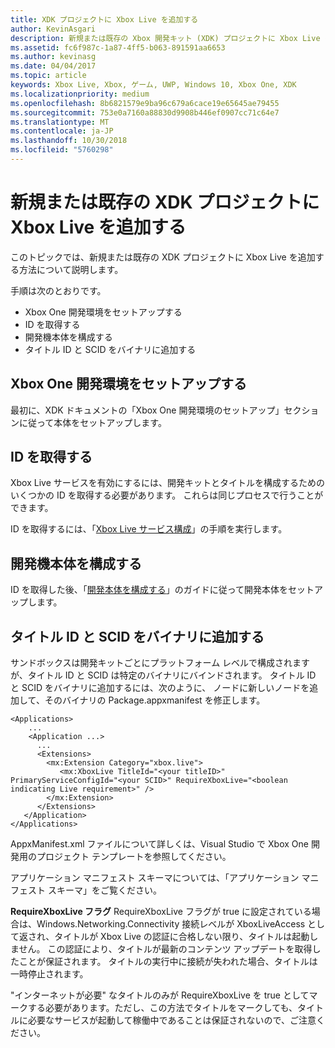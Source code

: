 ```yaml
---
title: XDK プロジェクトに Xbox Live を追加する
author: KevinAsgari
description: 新規または既存の Xbox 開発キット (XDK) プロジェクトに Xbox Live を追加する方法について説明します。
ms.assetid: fc6f987c-1a87-4ff5-b063-891591aa6653
ms.author: kevinasg
ms.date: 04/04/2017
ms.topic: article
keywords: Xbox Live, Xbox, ゲーム, UWP, Windows 10, Xbox One, XDK
ms.localizationpriority: medium
ms.openlocfilehash: 8b6821579e9ba96c679a6cace19e65645ae79455
ms.sourcegitcommit: 753e0a7160a88830d9908b446ef0907cc71c64e7
ms.translationtype: MT
ms.contentlocale: ja-JP
ms.lasthandoff: 10/30/2018
ms.locfileid: "5760298"
---
```

# <a name="add-xbox-live-to-a-new-or-existing-xdk-project"></a>新規または既存の XDK プロジェクトに Xbox Live を追加する

このトピックでは、新規または既存の XDK プロジェクトに Xbox Live を追加する方法について説明します。

手順は次のとおりです。

- Xbox One 開発環境をセットアップする
- ID を取得する
- 開発機本体を構成する
- タイトル ID と SCID をバイナリに追加する


## <a name="setup-up-your-xbox-one-development-environment"></a>Xbox One 開発環境をセットアップする
最初に、XDK ドキュメントの「Xbox One 開発環境のセットアップ」セクションに従って本体をセットアップします。

## <a name="get-your-ids"></a>ID を取得する

Xbox Live サービスを有効にするには、開発キットとタイトルを構成するためのいくつかの ID を取得する必要があります。 これらは同じプロセスで行うことができます。

ID を取得するには、「[Xbox Live サービス構成](../xbox-live-service-configuration.md)」の手順を実行します。

## <a name="configure-your-development-console"></a>開発機本体を構成する

ID を取得した後、「[開発本体を構成する](configure-your-development-console.md)」のガイドに従って開発本体をセットアップします。

## <a name="add-the-titleid-and-scid-to-your-binary"></a>タイトル ID と SCID をバイナリに追加する
サンドボックスは開発キットごとにプラットフォーム レベルで構成されますが、タイトル ID と SCID は特定のバイナリにバインドされます。 タイトル ID と SCID をバイナリに追加するには、次のように、<Extensions> ノードに新しいノードを追加して、そのバイナリの Package.appxmanifest を修正します。

```
<Applications>
    ...
    <Application ...>
      ...
      <Extensions>
        <mx:Extension Category="xbox.live">
           <mx:XboxLive TitleId="<your titleID>" PrimaryServiceConfigId="<your SCID>" RequireXboxLive="<boolean indicating Live requirement>" />
        </mx:Extension>
      </Extensions>
   </Application>
</Applications>
```

AppxManifest.xml ファイルについて詳しくは、Visual Studio で Xbox One 開発用のプロジェクト テンプレートを参照してください。

アプリケーション マニフェスト スキーマについては、「アプリケーション マニフェスト スキーマ」をご覧ください。

**RequireXboxLive フラグ** RequireXboxLive フラグが true に設定されている場合は、Windows.Networking.Connectivity 接続レベルが XboxLiveAccess として返され、タイトルが Xbox Live の認証に合格しない限り、タイトルは起動しません。 この認証により、タイトルが最新のコンテンツ アップデートを取得したことが保証されます。 タイトルの実行中に接続が失われた場合、タイトルは一時停止されます。

"インターネットが必要" なタイトルのみが RequireXboxLive を true としてマークする必要があります。ただし、この方法でタイトルをマークしても、タイトルに必要なサービスが起動して稼働中であることは保証されないので、ご注意ください。
